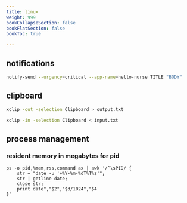 ```yaml
---
title: linux
weight: 999
bookCollapseSection: false
bookFlatSection: false
bookToc: true

---
```


## notifications

```bash
notify-send --urgency=critical --app-name=hello-nurse TITLE "BODY"
```

## clipboard

```bash
xclip -out -selection Clipboard > output.txt

xclip -in -selection Clipboard < input.txt
```

## process management

### resident memory in megabytes for pid

```
ps -o pid,%mem,rss,command ax | awk '/^\sPID/ {
    str = "date -u '+%Y-%m-%dT%T%z'";
    str | getline date;
    close str;
    print date","$2","$3/1024","$4
}'
```
